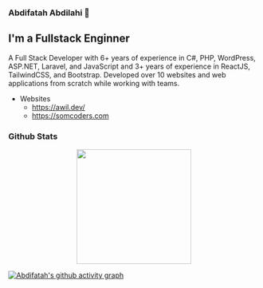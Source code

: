 ### Abdifatah Abdilahi 👋
## I'm a Fullstack Enginner 

A Full Stack Developer with 6+ years of experience in C#, PHP, WordPress, ASP.NET, Laravel, and JavaScript and 3+ years of experience in ReactJS, TailwindCSS, and Bootstrap. Developed over 10 websites and web applications from scratch while working with teams.

- Websites
  - https://awil.dev/
  - https://somcoders.com

### Github Stats  
<p align="center">
  <img  height="230px" src="http://github-readme-streak-stats.herokuapp.com?user=abdifatahz&theme=radical" style="max-width:100%;"/>
 </p>


  [![Abdifatah's github activity graph](https://activity-graph.herokuapp.com/graph?username=abdifatahz&theme=rogue)](https://github.com/ashutosh00710/github-readme-activity-graph)

